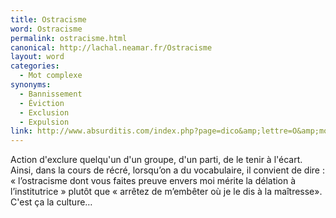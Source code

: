 ```yaml
---
title: Ostracisme
word: Ostracisme
permalink: ostracisme.html
canonical: http://lachal.neamar.fr/Ostracisme
layout: word
categories:
  - Mot complexe
synonyms:
  - Bannissement
  - Éviction
  - Exclusion
  - Expulsion
link: http://www.absurditis.com/index.php?page=dico&amp;lettre=O&amp;mot=Ostracisme
---
```


Action d'exclure quelqu'un d'un groupe, d'un parti, de le tenir à l'écart.
Ainsi, dans la cours de récré, lorsqu’on a du vocabulaire, il convient de dire : « l’ostracisme dont vous faites preuve envers moi mérite la délation à l’institutrice » plutôt que « arrêtez de m’embêter où je le dis à la maîtresse». C'est ça la culture…


